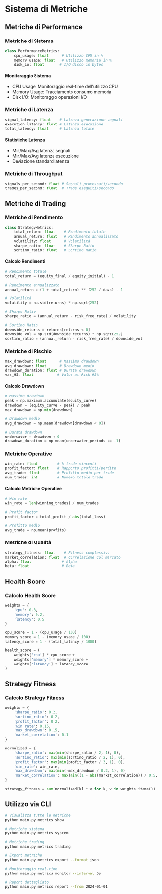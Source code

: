 # Sistema di Metriche

## Metriche di Performance

### Metriche di Sistema
```python
class PerformanceMetrics:
    cpu_usage: float      # Utilizzo CPU in %
    memory_usage: float   # Utilizzo memoria in %
    disk_io: float       # I/O disco in bytes
```

#### Monitoraggio Sistema
- CPU Usage: Monitoraggio real-time dell'utilizzo CPU
- Memory Usage: Tracciamento consumo memoria
- Disk I/O: Monitoraggio operazioni I/O

### Metriche di Latenza
```python
signal_latency: float    # Latenza generazione segnali
execution_latency: float # Latenza esecuzione
total_latency: float     # Latenza totale
```

#### Statistiche Latenza
- Min/Max/Avg latenza segnali
- Min/Max/Avg latenza esecuzione
- Deviazione standard latenza

### Metriche di Throughput
```python
signals_per_second: float # Segnali processati/secondo
trades_per_second: float  # Trade eseguiti/secondo
```

## Metriche di Trading

### Metriche di Rendimento
```python
class StrategyMetrics:
    total_return: float    # Rendimento totale
    annual_return: float   # Rendimento annualizzato
    volatility: float      # Volatilità
    sharpe_ratio: float    # Sharpe Ratio
    sortino_ratio: float   # Sortino Ratio
```

#### Calcolo Rendimenti
```python
# Rendimento totale
total_return = (equity_final / equity_initial) - 1

# Rendimento annualizzato
annual_return = (1 + total_return) ** (252 / days) - 1

# Volatilità
volatility = np.std(returns) * np.sqrt(252)

# Sharpe Ratio
sharpe_ratio = (annual_return - risk_free_rate) / volatility

# Sortino Ratio
downside_returns = returns[returns < 0]
downside_vol = np.std(downside_returns) * np.sqrt(252)
sortino_ratio = (annual_return - risk_free_rate) / downside_vol
```

### Metriche di Rischio
```python
max_drawdown: float      # Massimo drawdown
avg_drawdown: float      # Drawdown medio
drawdown_duration: float # Durata drawdown
var_95: float           # Value at Risk 95%
```

#### Calcolo Drawdown
```python
# Massimo drawdown
peak = np.maximum.accumulate(equity_curve)
drawdown = (equity_curve - peak) / peak
max_drawdown = np.min(drawdown)

# Drawdown medio
avg_drawdown = np.mean(drawdown[drawdown < 0])

# Durata drawdown
underwater = drawdown < 0
drawdown_duration = np.mean(underwater_periods == -1)
```

### Metriche Operative
```python
win_rate: float         # % trade vincenti
profit_factor: float    # Rapporto profitti/perdite
avg_trade: float        # Profitto medio per trade
num_trades: int         # Numero totale trade
```

#### Calcolo Metriche Operative
```python
# Win rate
win_rate = len(winning_trades) / num_trades

# Profit factor
profit_factor = total_profit / abs(total_loss)

# Profitto medio
avg_trade = np.mean(profits)
```

### Metriche di Qualità
```python
strategy_fitness: float    # Fitness complessivo
market_correlation: float  # Correlazione col mercato
alpha: float              # Alpha
beta: float               # Beta
```

## Health Score

### Calcolo Health Score
```python
weights = {
    'cpu': 0.3,
    'memory': 0.2,
    'latency': 0.5
}

cpu_score = 1 - (cpu_usage / 100)
memory_score = 1 - (memory_usage / 100)
latency_score = 1 - (total_latency / 1000)

health_score = (
    weights['cpu'] * cpu_score +
    weights['memory'] * memory_score +
    weights['latency'] * latency_score
)
```

## Strategy Fitness

### Calcolo Strategy Fitness
```python
weights = {
    'sharpe_ratio': 0.2,
    'sortino_ratio': 0.2,
    'profit_factor': 0.2,
    'win_rate': 0.15,
    'max_drawdown': 0.15,
    'market_correlation': 0.1
}

normalized = {
    'sharpe_ratio': max(min(sharpe_ratio / 2, 1), 0),
    'sortino_ratio': max(min(sortino_ratio / 2, 1), 0),
    'profit_factor': max(min(profit_factor / 3, 1), 0),
    'win_rate': win_rate,
    'max_drawdown': max(min(-max_drawdown / 0.2, 1), 0),
    'market_correlation': max(min((1 - abs(market_correlation)) / 0.5, 1), 0)
}

strategy_fitness = sum(normalized[k] * v for k, v in weights.items())
```

## Utilizzo via CLI

```bash
# Visualizza tutte le metriche
python main.py metrics show

# Metriche sistema
python main.py metrics system

# Metriche trading
python main.py metrics trading

# Export metriche
python main.py metrics export --format json

# Monitoraggio real-time
python main.py metrics monitor --interval 5s

# Report dettagliato
python main.py metrics report --from 2024-01-01
